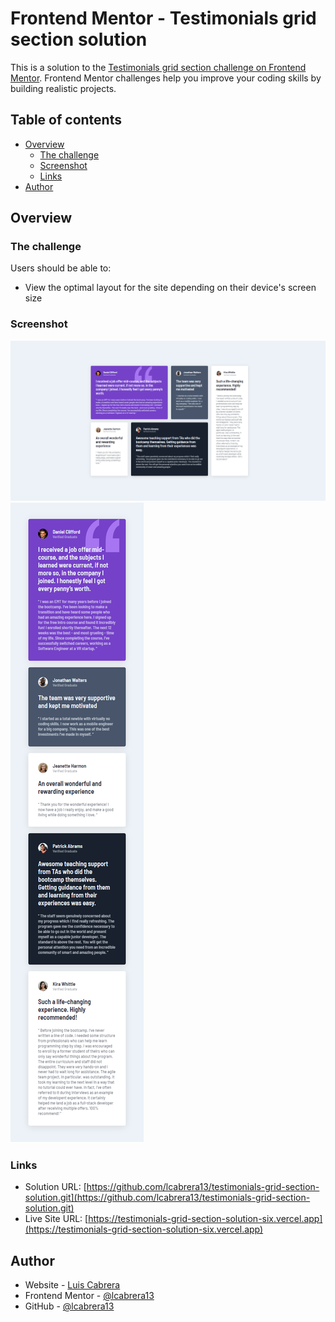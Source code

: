 # Frontend Mentor - Testimonials grid section solution

This is a solution to the [Testimonials grid section challenge on Frontend Mentor](https://www.frontendmentor.io/challenges/testimonials-grid-section-Nnw6J7Un7). Frontend Mentor challenges help you improve your coding skills by building realistic projects. 

## Table of contents

- [Overview](#overview)
  - [The challenge](#the-challenge)
  - [Screenshot](#screenshot)
  - [Links](#links)
- [Author](#author)

## Overview

### The challenge

Users should be able to:

- View the optimal layout for the site depending on their device's screen size

### Screenshot

![Desktop](./screenshot/desktop.png)
![Mobile](./screenshot/mobile.png)

### Links

- Solution URL: [https://github.com/lcabrera13/testimonials-grid-section-solution.git](https://github.com/lcabrera13/testimonials-grid-section-solution.git)
- Live Site URL: [https://testimonials-grid-section-solution-six.vercel.app](https://testimonials-grid-section-solution-six.vercel.app)

## Author

- Website - [Luis Cabrera](https://lcabrera13.github.io/)
- Frontend Mentor - [@lcabrera13](https://www.frontendmentor.io/profile/lcabrera13)
- GitHub - [@lcabrera13](https://github.com/lcabrera13)
